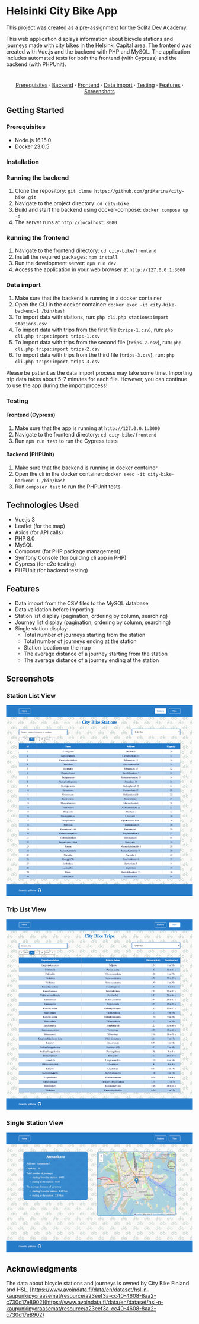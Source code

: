 # Helsinki City Bike App

This project was created as a pre-assignment for the [Solita Dev Academy](https://github.com/solita/dev-academy-2022-fall-exercise).

This web application displays information about bicycle stations and journeys made with city bikes in the Helsinki Capital area. The frontend was created with Vue.js and the backend with PHP and MySQL. The application includes automated tests for both the frontend (with Cypress) and the backend (with PHPUnit).

#

<p align="center">
    <a href="#prerequisites">Prerequisites</a>
    ·
    <a href="#running-the-backend">Backend</a>
    ·
    <a href="#running-the-frontend">Frontend</a>
    ·
    <a href="#data-import">Data import</a>
    ·
    <a href="#testing">Testing</a>
    ·
    <a href="#features">Features</a>
    ·
    <a href="#screenshots">Screenshots</a>
  </p>

## Getting Started

### Prerequisites

- Node.js 16.15.0
- Docker 23.0.5

### Installation

### Running the backend

1. Clone the repository: `git clone https://github.com/griMarina/city-bike.git`
2. Navigate to the project directory: `cd city-bike`
3. Build and start the backend using docker-compose: `docker compose up -d`
4. The server runs at `http://localhost:8080`

### Running the frontend

1. Navigate to the frontend directory: `cd city-bike/frontend`
2. Install the required packages: `npm install`
3. Run the development server: `npm run dev`
4. Access the application in your web browser at `http://127.0.0.1:3000`

### Data import

1. Make sure that the backend is running in a docker container
2. Open the CLI in the docker container: `docker exec -it city-bike-backend-1 /bin/bash`
3. To import data with stations, run: `php cli.php stations:import stations.csv`
4. To import data with trips from the first file (`trips-1.csv`), run: `php cli.php trips:import trips-1.csv`
5. To import data with trips from the second file (`trips-2.csv`), run: `php cli.php trips:import trips-2.csv`
6. To import data with trips from the third file (`trips-3.csv`), run: `php cli.php trips:import trips-3.csv`

Please be patient as the data import process may take some time. Importing trip data takes about 5-7 minutes for each file. However, you can continue to use the app during the import process!

### Testing

#### Frontend (Cypress)

1. Make sure that the app is running at `http://127.0.0.1:3000`
2. Navigate to the frontend directory: `cd city-bike/frontend`
3. Run `npm run test` to run the Cypress tests

#### Backend (PHPUnit)

1. Make sure that the backend is running in docker container
2. Open the cli in the docker container: `docker exec -it city-bike-backend-1 /bin/bash`
3. Run `composer test` to run the PHPUnit tests

## Technologies Used

- Vue.js 3
- Leaflet (for the map)
- Axios (for API calls)
- PHP 8.0
- MySQL
- Composer (for PHP package management)
- Symfony Console (for building cli app in PHP)
- Cypress (for e2e testing)
- PHPUnit (for backend testing)

## Features

- Data import from the CSV files to the MySQL database
- Data validation before importing
- Station list display (pagination, ordering by column, searching)
- Journey list display (pagination, ordering by column, searching)
- Single station display:
  - Total number of journeys starting from the station
  - Total number of journeys ending at the station
  - Station location on the map
  - The average distance of a journey starting from the station
  - The average distance of a journey ending at the station

## Screenshots

### Station List View

![Stations List View](media/stations.png)

### Trip List View

![Trip List View](media/trips.png)

### Single Station View

![Single Station View](media/station.png)

## Acknowledgments

The data about bicycle stations and journeys is owned by City Bike Finland and HSL. [https://www.avoindata.fi/data/en/dataset/hsl-n-kaupunkipyoraasemat/resource/a23eef3a-cc40-4608-8aa2-c730d17e8902](https://www.avoindata.fi/data/en/dataset/hsl-n-kaupunkipyoraasemat/resource/a23eef3a-cc40-4608-8aa2-c730d17e8902)
